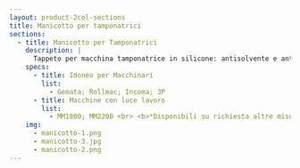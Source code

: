 ```yaml
---
layout: product-2col-sections
title: Manicotto per tamponatrici
sections:
  - title: Manicotto per Tamponatrici
    description: |
      Tappeto per macchina tamponatrice in silicone: antisolvente e antiolio, idoneo anche alla lavorazione di pellami con spessori non uniformi.
    specs:
      - title: Idoneo per Macchinari
        list:
          - Gemata; Rollmac; Incoma; 3P
      - title: Macchine con luce lavoro
        list:
          - MM1800; MM2200 <br> <b>*Disponibili su richiesta altre misure</b>
    img:
      - manicotto-1.png
      - manicotto-3.jpg
      - manicotto-2.png
---
```

